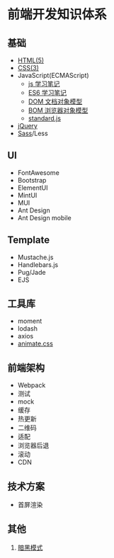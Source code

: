 # 前端开发知识体系

## 基础

- [HTML(5)](html/index.md)
- [CSS(3)](css/index.md)
- JavaScript(ECMAScript)
  - [js 学习笔记](js/es5/index.md)
  - [ES6 学习笔记](js/es6/index.md)
  - [DOM 文档对象模型](js/dom.md)
  - [BOM 浏览器对象模型](js/bom.md)
  - [standard.js](js/standard.md)
- [jQuery](jquery.md)
- [Sass](css/sass.md)/Less

## UI

- FontAwesome
- Bootstrap
- ElementUI
- MintUI
- MUI
- Ant Design
- Ant Design mobile

## Template

- Mustache.js
- Handlebars.js
- Pug/Jade
- EJS

## 工具库

- moment
- lodash
- axios
- [animate.css](/css/animate.md)

## 前端架构

- Webpack
- 测试
- mock
- 缓存
- 热更新
- 二维码
- 适配
- 浏览器后退
- 滚动
- CDN

## 技术方案

- 首屏渲染

## 其他

1. [暗黑模式](https://albinek.com/going-dark-web-edition)
